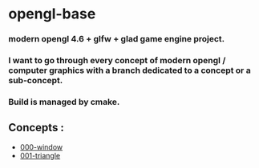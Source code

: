 # opengl-base

### modern opengl 4.6 + glfw + glad game engine project.

### I want to go through every concept of modern opengl / computer graphics with a branch dedicated to a concept or a  sub-concept.

### Build is managed by cmake.



## Concepts :

- <a href="https://github.com/eharquin/opengl-base/tree/000-window">000-window</a>
- <a href="https://github.com/eharquin/opengl-base/tree/001-triangle">001-triangle</a>

